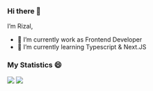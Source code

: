 ### Hi there 👋

<!--
**rihid/rihid** is a ✨ _special_ ✨ repository because its `README.md` (this file) appears on your GitHub profile.

Here are some ideas to get you started:

- 🔭 I’m currently working on ...
- 🌱 I’m currently learning ...
- 👯 I’m looking to collaborate on ...
- 🤔 I’m looking for help with ...
- 💬 Ask me about ...
- 📫 How to reach me: ...
- 😄 Pronouns: ...
- ⚡ Fun fact: ...
![Anurag's GitHub stats](https://github-readme-stats.vercel.app/api?username=rihid&show_icons=true&theme=transparent)
[![Top Langs](https://github-readme-stats.vercel.app/api/top-langs/?username=rihid)](https://github.com/anuraghazra/github-readme-stats)
-->
I’m Rizal,
- 🔭 I’m currently work as Frontend Developer
- 🌱 I’m currently learning Typescript & Next.JS

### My Statistics 😄
![](http://github-profile-summary-cards.vercel.app/api/cards/stats?username=rihid&theme=github)
![](http://github-profile-summary-cards.vercel.app/api/cards/most-commit-language?username=rihid&theme=github)
